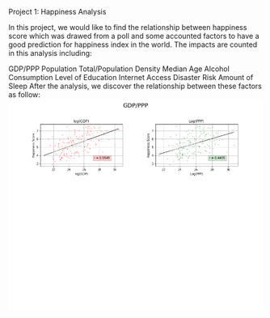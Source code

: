 Project 1: Happiness Analysis

In this project, we would like to find the relationship between happiness score which was drawed from a poll and some accounted factors to have a good prediction for happiness index in the world.
The impacts are counted in this analysis including:

  GDP/PPP
  Population Total/Population Density
  Median Age
  Alcohol Consumption
  Level of Education 
  Internet Access
  Disaster Risk
  Amount of Sleep
After the analysis, we discover the relationship between these factors as follow:
![](ChartsTables/GDPPPPFits.png)
